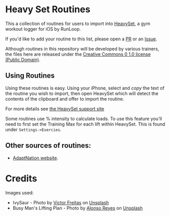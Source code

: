 # Heavy Set Routines
This a collection of routines for users to import into [HeavySet](https://www.runloop.com/heavyset-gym-workout-log-for-iphone), a gym workout logger for iOS by RunLoop.

If you'd like to add your routine to this list, please open a [PR](https://github.com/funkydan2/HeavySetRoutines/pull/new/master) or an [Issue](https://github.com/funkydan2/HeavySetRoutines/issues/new).

Although routines in this repository will be developed by various trainers, the files here are released under the [Creative Commons 0 1.0 license (Public Domain)](LICENSE.txt).

## Using Routines

Using these routines is easy. Using your iPhone, select and *copy* the text of the routine you wish to import, then open HeavySet which will detect the contents of the clipboard and offer to import the routine.

For more details see [the HeavySet support site](https://intercom.help/runloop/en/articles/3385832-import-and-export-routines-as-plain-text)

Some routines use % intensity to calculate loads. To use this feature you'll need to first set the Training Max for each lift within HeavySet. This is found under `Settings->Exercies`.

## Other sources of routines:

*  [AdaptNation website](https://adapnation.io/micro-blogs/hyperworkouts/).

# Credits
Images used:

* IvySaur - Photo by [Victor Freitas](https://unsplash.com/@victorfreitas?utm_source=unsplash&utm_medium=referral&utm_content=creditCopyText) on [Unsplash](https://unsplash.com/s/photos/barbell?utm_source=unsplash&utm_medium=referral&utm_content=creditCopyText)
* Busy Man's Lifting Plan - Photo by [Alonso Reyes](https://unsplash.com/@alonsoreyes?utm_source=unsplash&utm_medium=referral&utm_content=creditCopyText) on [Unsplash](https://unsplash.com/s/photos/busy-fit?utm_source=unsplash&utm_medium=referral&utm_content=creditCopyText)

